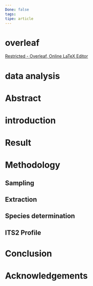 ```yaml
---
Done: false
tags: 
tipe: article
---
```

# overleaf 
[Restricted - Overleaf, Online LaTeX Editor](https://www.overleaf.com/project/64edf0f2ac136a7f3a0b29c5)

# data analysis 

# Abstract 

# introduction 

# Result 

# Methodology 
## Sampling 
## Extraction 
## Species determination

## ITS2 Profile 


# Conclusion 

# Acknowledgements
